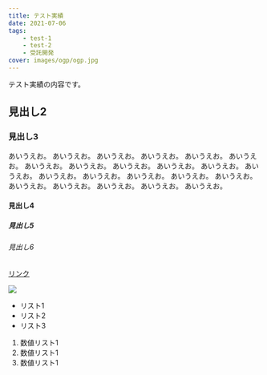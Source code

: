 ```yaml
---
title: テスト実績
date: 2021-07-06
tags:
    - test-1
    - test-2
    - 受託開発
cover: images/ogp/ogp.jpg
---
```


テスト実績の内容です。

## 見出し2

### 見出し3

あいうえお。
あいうえお。
あいうえお。
あいうえお。
あいうえお。
あいうえお。
あいうえお。
あいうえお。
あいうえお。
あいうえお。
あいうえお。
あいうえお。
あいうえお。
あいうえお。
あいうえお。
あいうえお。
あいうえお。
あいうえお。
あいうえお。
あいうえお。
あいうえお。
あいうえお。

#### 見出し4

##### 見出し5

###### 見出し6

[リンク](https://fillin-inc.com)

![](images/ogp/ogp.jpg)

- リスト1
- リスト2
- リスト3


1. 数値リスト1
1. 数値リスト1
1. 数値リスト1
